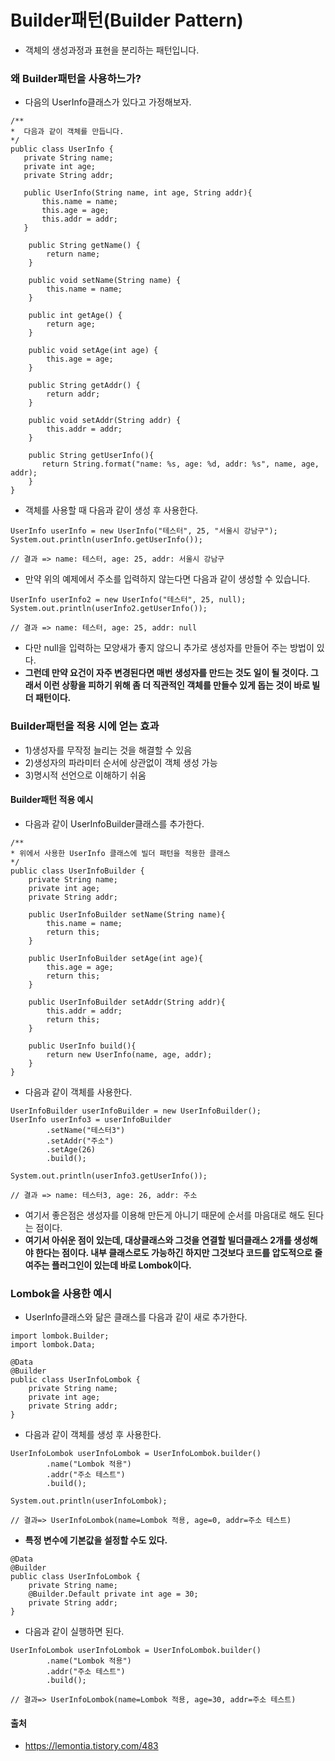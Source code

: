 # Builder패턴(Builder Pattern)
- 객체의 생성과정과 표현을 분리하는 패턴입니다.

### 왜 Builder패턴을 사용하느가?
- 다음의 UserInfo클래스가 있다고 가정해보자.
~~~
/**
*  다음과 같이 객체를 만듭니다.
*/
public class UserInfo {
   private String name;
   private int age;
   private String addr;

   public UserInfo(String name, int age, String addr){
       this.name = name;
       this.age = age;
       this.addr = addr;
   }

    public String getName() {
        return name;
    }

    public void setName(String name) {
        this.name = name;
    }

    public int getAge() {
        return age;
    }

    public void setAge(int age) {
        this.age = age;
    }

    public String getAddr() {
        return addr;
    }

    public void setAddr(String addr) {
        this.addr = addr;
    }

    public String getUserInfo(){
       return String.format("name: %s, age: %d, addr: %s", name, age, addr);
    }
}
~~~

- 객체를 사용할 때 다음과 같이 생성 후 사용한다.
~~~
UserInfo userInfo = new UserInfo("테스터", 25, "서울시 강남구");
System.out.println(userInfo.getUserInfo());

// 결과 => name: 테스터, age: 25, addr: 서울시 강남구
~~~

- 만약 위의 예제에서 주소를 입력하지 않는다면 다음과 같이 생성할 수 있습니다.
~~~
UserInfo userInfo2 = new UserInfo("테스터", 25, null);
System.out.println(userInfo2.getUserInfo());

// 결과 => name: 테스터, age: 25, addr: null
~~~

- 다만 null을 입력하는 모양새가 좋지 않으니 추가로 생성자를 만들어 주는 방법이 있다.
- <b>그런데 만약 요건이 자주 변경된다면 매번 생성자를 만드는 것도 일이 될 것이다. 그래서 이런 상황을 피하기 위해 좀 더 직관적인 객체를 만들수 있게 돕는 것이 바로 빌더 패턴이다.</b>

### Builder패턴을 적용 시에 얻는 효과
- 1)생성자를 무작정 늘리는 것을 해결할 수 있음
- 2)생성자의 파라미터 순서에 상관없이 객체 생성 가능
- 3)명시적 선언으로 이해하기 쉬움

#### Builder패턴 적용 예시
- 다음과 같이 UserInfoBuilder클래스를 추가한다.
~~~
/**
* 위에서 사용한 UserInfo 클래스에 빌더 패턴을 적용한 클래스
*/
public class UserInfoBuilder {
    private String name;
    private int age;
    private String addr;

    public UserInfoBuilder setName(String name){
        this.name = name;
        return this;
    }

    public UserInfoBuilder setAge(int age){
        this.age = age;
        return this;
    }

    public UserInfoBuilder setAddr(String addr){
        this.addr = addr;
        return this;
    }

    public UserInfo build(){
        return new UserInfo(name, age, addr);
    }
}
~~~

- 다음과 같이 객체를 사용한다.
~~~
UserInfoBuilder userInfoBuilder = new UserInfoBuilder();
UserInfo userInfo3 = userInfoBuilder
        .setName("테스터3")
        .setAddr("주소")
        .setAge(26)
        .build();

System.out.println(userInfo3.getUserInfo());

// 결과 => name: 테스터3, age: 26, addr: 주소
~~~

- 여기서 좋은점은 생성자를 이용해 만든게 아니기 때문에 순서를 마음대로 해도 된다는 점이다.
- <b>여기서 아쉬운 점이 있는데, 대상클래스와 그것을 연결할 빌더클래스 2개를 생성해야 한다는 점이다. 내부 클래스로도 가능하긴 하지만 그것보다 코드를 압도적으로 줄여주는 플러그인이 있는데 바로 Lombok이다.</b>

### Lombok을 사용한 예시
- UserInfo클래스와 닮은 클래스를 다음과 같이 새로 추가한다.
~~~
import lombok.Builder;
import lombok.Data;

@Data
@Builder
public class UserInfoLombok {
    private String name;
    private int age;
    private String addr;
}
~~~

- 다음과 같이 객체를 생성 후 사용한다.
~~~
UserInfoLombok userInfoLombok = UserInfoLombok.builder()
        .name("Lombok 적용")
        .addr("주소 테스트")
        .build();

System.out.println(userInfoLombok);

// 결과=> UserInfoLombok(name=Lombok 적용, age=0, addr=주소 테스트)
~~~

- <b>특정 변수에 기본값을 설정할 수도 있다.</b>
~~~
@Data
@Builder
public class UserInfoLombok {
    private String name;
    @Builder.Default private int age = 30;
    private String addr;
}
~~~

- 다음과 같이 실행하면 된다.
~~~
UserInfoLombok userInfoLombok = UserInfoLombok.builder()
        .name("Lombok 적용")
        .addr("주소 테스트")
        .build();

// 결과=> UserInfoLombok(name=Lombok 적용, age=30, addr=주소 테스트)
~~~

#### 출처
- https://lemontia.tistory.com/483